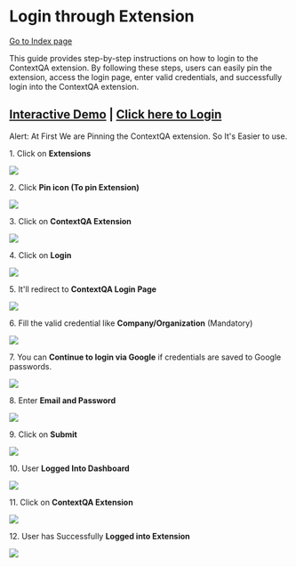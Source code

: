 
# Login through Extension

[Go to Index page](../../01-Index/Index.md)


This guide provides step-by-step instructions on how to login to the ContextQA extension. By following these steps, users can easily pin the extension, access the login page, enter valid credentials, and successfully login into the ContextQA extension.

## [Interactive Demo](https://app.storylane.io/share/1u6fb5iexqaz) | [Click here to Login](https://accounts.contextqa.com/onboard)

Alert: At First We are Pinning the ContextQA extension. So It's Easier to use.


1\. Click on **Extensions**

![](https://ajeuwbhvhr.cloudimg.io/colony-recorder.s3.amazonaws.com/files/2024-02-29/63e498a7-45eb-4fa2-ae3d-018c78c4111c/ascreenshot.jpeg?tl_px=0,0&br_px=1920,1080&force_format=png&width=1120.0&wat=1&wat_opacity=0.7&wat_gravity=northwest&wat_url=https://colony-recorder.s3.us-west-1.amazonaws.com/images/watermarks/FB923C_standard.png&wat_pad=948,5)


2\. Click **Pin icon (To pin Extension)**

![](https://ajeuwbhvhr.cloudimg.io/colony-recorder.s3.amazonaws.com/files/2024-02-29/b9bd585a-eb8b-4964-8c4c-80ead21ea235/ascreenshot.jpeg?tl_px=544,0&br_px=1920,769&force_format=png&width=1120.0&wat=1&wat_opacity=0.7&wat_gravity=northwest&wat_url=https://colony-recorder.s3.us-west-1.amazonaws.com/images/watermarks/FB923C_standard.png&wat_pad=827,228)


3\. Click on **ContextQA Extension**

![](https://ajeuwbhvhr.cloudimg.io/colony-recorder.s3.amazonaws.com/files/2024-02-29/90d495de-3f60-428d-9c08-62fc84aed273/ascreenshot.jpeg?tl_px=1060,0&br_px=1920,480&force_format=png&width=860&wat_scale=76&wat=1&wat_opacity=0.7&wat_gravity=northwest&wat_url=https://colony-recorder.s3.us-west-1.amazonaws.com/images/watermarks/FB923C_standard.png&wat_pad=551,56)


4\. Click on **Login**

![](https://ajeuwbhvhr.cloudimg.io/colony-recorder.s3.amazonaws.com/files/2024-02-29/5ca68a80-40af-42a1-87ec-de90038fa47c/ascreenshot.jpeg?tl_px=200,118&br_px=1920,1080&force_format=png&width=1120.0&wat=1&wat_opacity=0.7&wat_gravity=northwest&wat_url=https://colony-recorder.s3.us-west-1.amazonaws.com/images/watermarks/FB923C_standard.png&wat_pad=863,427)


5\. It'll redirect to **ContextQA Login Page**

![](https://ajeuwbhvhr.cloudimg.io/colony-recorder.s3.amazonaws.com/files/2024-02-29/bee50c4a-e291-4a7f-8f2e-e1ff38e217ac/ascreenshot.jpeg?tl_px=0,0&br_px=1920,1080&force_format=png&width=1120.0&wat=1&wat_opacity=0.7&wat_gravity=northwest&wat_url=https://colony-recorder.s3.us-west-1.amazonaws.com/images/watermarks/FB923C_standard.png&wat_pad=760,186)


6\. Fill the valid credential like **Company/Organization** (Mandatory)

![](https://ajeuwbhvhr.cloudimg.io/colony-recorder.s3.amazonaws.com/files/2024-03-01/7317d3b2-5c77-490a-9d7a-f36ef4877343/File.jpeg?tl_px=0,0&br_px=1920,1080&force_format=png&width=1120.0&wat=1&wat_opacity=0.7&wat_gravity=northwest&wat_url=https://colony-recorder.s3.us-west-1.amazonaws.com/images/watermarks/FB923C_standard.png&wat_pad=760,186)


7\. You can **Continue to login via Google** if credentials are saved to Google passwords.

![](https://ajeuwbhvhr.cloudimg.io/colony-recorder.s3.amazonaws.com/files/2024-03-01/a241e8a0-1138-4ea7-b60c-46972180ad35/user_cropped_screenshot.jpeg?tl_px=0,0&br_px=1920,1080&force_format=png&width=1120.0&wat=1&wat_opacity=0.7&wat_gravity=northwest&wat_url=https://colony-recorder.s3.us-west-1.amazonaws.com/images/watermarks/FB923C_standard.png&wat_pad=872,255)


8\. Enter **Email and Password**

![](https://ajeuwbhvhr.cloudimg.io/colony-recorder.s3.amazonaws.com/files/2024-03-01/1903cff0-a9b8-4c76-bfab-5b5a63417173/File.jpeg?tl_px=0,0&br_px=1920,1080&force_format=png&width=1120.0&wat=1&wat_opacity=0.7&wat_gravity=northwest&wat_url=https://colony-recorder.s3.us-west-1.amazonaws.com/images/watermarks/FB923C_standard.png&wat_pad=801,400)


9\. Click on **Submit**

![](https://ajeuwbhvhr.cloudimg.io/colony-recorder.s3.amazonaws.com/files/2024-03-01/02743fe9-e2c4-41c3-8c50-8ce5bb93a60e/user_cropped_screenshot.jpeg?tl_px=1056,536&br_px=1916,1017&force_format=png&width=860&wat_scale=76&wat=1&wat_opacity=0.7&wat_gravity=northwest&wat_url=https://colony-recorder.s3.us-west-1.amazonaws.com/images/watermarks/FB923C_standard.png&wat_pad=479,298)


10\. User **Logged Into Dashboard**

![](https://ajeuwbhvhr.cloudimg.io/colony-recorder.s3.amazonaws.com/files/2024-03-01/0378eacb-36f0-4390-99ad-a7c0e7eb86e5/user_cropped_screenshot.jpeg?tl_px=0,0&br_px=1920,1080&force_format=png&width=1120.0&wat=1&wat_opacity=0.7&wat_gravity=northwest&wat_url=https://colony-recorder.s3.us-west-1.amazonaws.com/images/watermarks/FB923C_standard.png&wat_pad=562,109)


11\. Click on **ContextQA Extension**

![](https://ajeuwbhvhr.cloudimg.io/colony-recorder.s3.amazonaws.com/files/2024-02-29/5b4809f3-ceed-49b5-834b-f7b4c17d2557/ascreenshot.jpeg?tl_px=544,0&br_px=1920,769&force_format=png&width=1120.0&wat=1&wat_opacity=0.7&wat_gravity=northwest&wat_url=https://colony-recorder.s3.us-west-1.amazonaws.com/images/watermarks/FB923C_standard.png&wat_pad=862,26)


12\. User has Successfully **Logged into Extension** 

![](https://ajeuwbhvhr.cloudimg.io/colony-recorder.s3.amazonaws.com/files/2024-03-01/0c5e5aa4-12df-45d4-a3dd-21bfc9ef50a2/user_cropped_screenshot.jpeg?tl_px=0,0&br_px=1920,1080&force_format=png&width=1120.0&wat=1&wat_opacity=0.7&wat_gravity=northwest&wat_url=https://colony-recorder.s3.us-west-1.amazonaws.com/images/watermarks/FB923C_standard.png&wat_pad=869,259)



